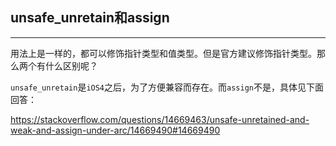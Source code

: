 ## unsafe_unretain和assign

------

用法上是一样的，都可以修饰指针类型和值类型。但是官方建议修饰指针类型。那么两个有什么区别呢？

`unsafe_unretain`是`iOS4`之后，为了方便兼容而存在。而`assign`不是，具体见下面回答：

https://stackoverflow.com/questions/14669463/unsafe-unretained-and-weak-and-assign-under-arc/14669490#14669490

